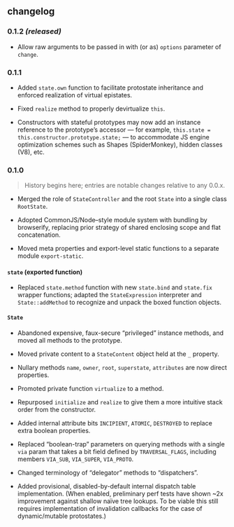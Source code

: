 ## changelog



### 0.1.2 *(released)*

* Allow raw arguments to be passed in with (or as) `options` parameter of `change`.



### 0.1.1

* Added `state.own` function to facilitate protostate inheritance and enforced realization of virtual epistates.

* Fixed `realize` method to properly devirtualize `this`.

* Constructors with stateful prototypes may now add an instance reference to the prototype’s accessor — for example, `this.state = this.constructor.prototype.state;` — to accommodate JS engine optimization schemes such as Shapes (SpiderMonkey), hidden classes (V8), etc.



### 0.1.0

> History begins here; entries are notable changes relative to any 0.0.x.

* Merged the role of `StateController` and the root `State` into a single class `RootState`.

* Adopted CommonJS/Node–style module system with bundling by browserify, replacing prior strategy of shared enclosing scope and flat concatenation.

* Moved meta properties and export-level static functions to a separate module `export-static`.


#### `state` (exported function)

* Replaced `state.method` function with new `state.bind` and `state.fix` wrapper functions; adapted the `StateExpression` interpreter and `State::addMethod` to recognize and unpack the boxed function objects.


#### `State`

* Abandoned expensive, faux-secure “privileged” instance methods, and moved all methods to the prototype.

* Moved private content to a `StateContent` object held at the `_` property.

* Nullary methods `name`, `owner`, `root`, `superstate`, `attributes` are now direct properties.

* Promoted private function `virtualize` to a method.

* Repurposed `initialize` and `realize` to give them a more intuitive stack order from the constructor.

* Added internal attribute bits `INCIPIENT`, `ATOMIC`, `DESTROYED` to replace extra boolean properties.

* Replaced “boolean-trap” parameters on querying methods with a single `via` param that takes a bit field defined by `TRAVERSAL_FLAGS`, including members `VIA_SUB`, `VIA_SUPER`, `VIA_PROTO`.

* Changed terminology of “delegator” methods to “dispatchers”.

* Added provisional, disabled-by-default internal dispatch table implementation. (When enabled, preliminary perf tests have shown ~2x improvement against shallow naïve tree lookups. To be viable this still requires implementation of invalidation callbacks for the case of dynamic/mutable protostates.)

